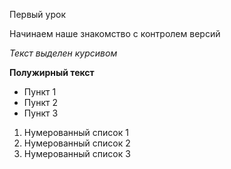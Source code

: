 Первый урок

Начинаем наше знакомство с контролем версий

*Текст выделен курсивом*

**Полужирный текст**

* Пункт 1
* Пункт 2
* Пункт 3

1. Нумерованный список 1
2. Нумерованный список 2
3. Нумерованный список 3

